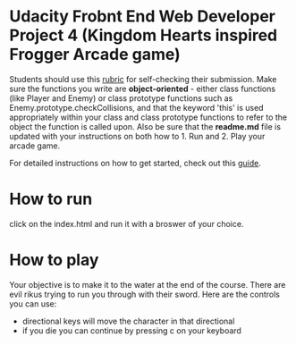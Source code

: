 Udacity Frobnt End Web Developer Project 4 (Kingdom Hearts inspired Frogger Arcade game)
===============================

Students should use this [rubric](https://review.udacity.com/#!/projects/2696458597/rubric) for self-checking their submission. Make sure the functions you write are **object-oriented** - either class functions (like Player and Enemy) or class prototype functions such as Enemy.prototype.checkCollisions, and that the keyword 'this' is used appropriately within your class and class prototype functions to refer to the object the function is called upon. Also be sure that the **readme.md** file is updated with your instructions on both how to 1. Run and 2. Play your arcade game.

For detailed instructions on how to get started, check out this [guide](https://docs.google.com/document/d/1v01aScPjSWCCWQLIpFqvg3-vXLH2e8_SZQKC8jNO0Dc/pub?embedded=true).

# How to run 

click on the index.html and run it with a broswer of your choice.

# How to play 

Your objective is to make it to the water at the end of the course. There are evil rikus trying to run you through with their sword.
Here are the controls you can use:
* directional keys will move the character in that directional
* if you die you can continue by pressing c on your keyboard